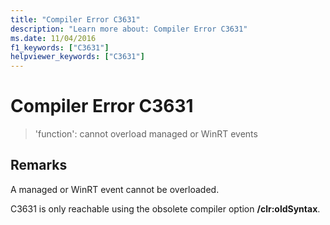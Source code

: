 ```yaml
---
title: "Compiler Error C3631"
description: "Learn more about: Compiler Error C3631"
ms.date: 11/04/2016
f1_keywords: ["C3631"]
helpviewer_keywords: ["C3631"]
---
```

# Compiler Error C3631

> 'function': cannot overload managed or WinRT events

## Remarks

A managed or WinRT event cannot be overloaded.

C3631 is only reachable using the obsolete compiler option **/clr:oldSyntax**.
